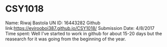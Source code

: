 # CSY1018
Name: Riwaj Bastola
UN ID: 16443282
Github link:https://evirooboi387.github.io/CSY1018/
Submission Date: 4/8/2017
Time spent: Well I've started to work in github for about 15-20 days but the reasearch for it was going from the beginning of the year.

